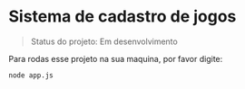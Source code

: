 <h1>Sistema de cadastro de jogos</h1>

> Status do projeto: Em desenvolvimento

Para rodas esse projeto na sua maquina, por favor digite:

```
node app.js
```

